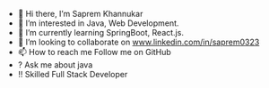 - 👋 Hi there, I’m Saprem Khannukar
- 👀 I’m interested in Java, Web Development.
- 🌱 I’m currently learning SpringBoot, React.js.
- 💞️ I’m looking to collaborate on www.linkedin.com/in/saprem0323
- 📫 How to reach me Follow me on GitHub
- ? Ask me about java
- !! Skilled Full Stack Developer
<!---
SAPREMsk/SAPREMsk is a ✨ special ✨ repository because its `README.md` (this file) appears on your GitHub profile.
You can click the Preview link to take a look at your changes.
--->
